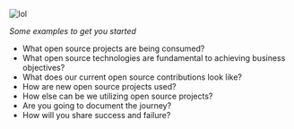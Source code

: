 ![lol](https://media.giphy.com/media/3o72FfM5HJydzafgUE/giphy.gif)

_Some examples to get you started_ 

- What open source projects are being consumed?
- What open source technologies are fundamental to achieving business objectives? 
- What does our current open source contributions look like?
- How are new open source projects used?
- How else can be we utilizing open source projects?
- Are you going to document the journey?
- How will you share success and failure?
